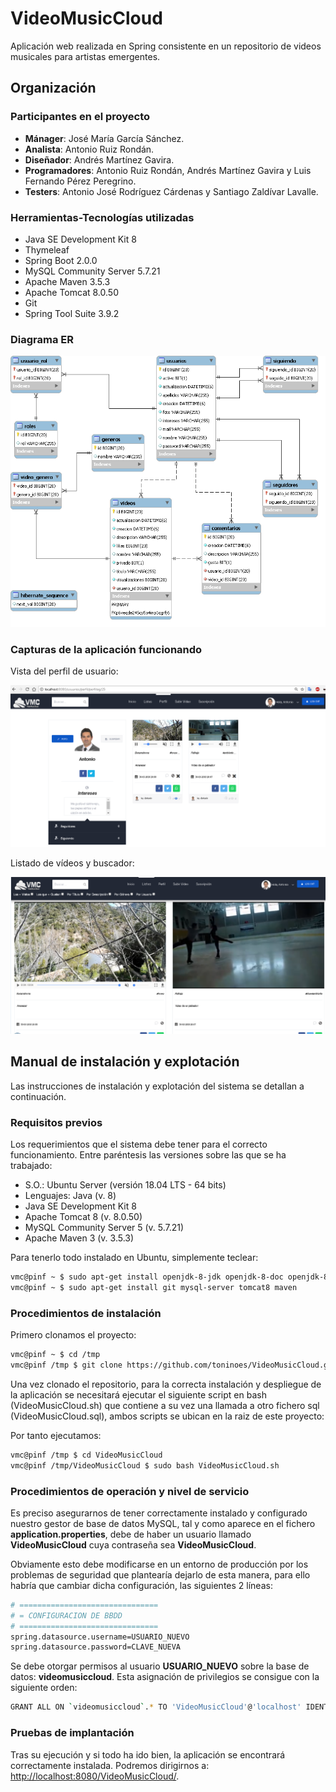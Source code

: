 # VideoMusicCloud
Aplicación web realizada en Spring consistente en un repositorio de videos musicales para artistas emergentes.


## Organización

### Participantes en el proyecto

- **Mánager**: José María García Sánchez. 
- **Analista**: Antonio Ruiz Rondán.
- **Diseñador**: Andrés Martínez Gavira.
- **Programadores**: Antonio Ruiz Rondán, Andrés Martínez Gavira y Luis Fernando Pérez Peregrino.
- **Testers**: Antonio José Rodríguez Cárdenas y Santiago Zaldívar Lavalle.


### Herramientas-Tecnologías utilizadas

- Java SE Development Kit 8
- Thymeleaf
- Spring Boot 2.0.0
- MySQL Community Server 5.7.21
- Apache Maven 3.5.3
- Apache Tomcat 8.0.50
- Git
- Spring Tool Suite 3.9.2


### Diagrama ER


![Diagrama ER](https://github.com/toninoes/VideoMusicCloud/blob/master/src/main/resources/static/img/eer.png)


### Capturas de la aplicación funcionando
Vista del perfil de usuario:


![perfil](https://github.com/toninoes/VideoMusicCloud/blob/master/src/main/resources/static/img/perfil.png)


Listado de vídeos y buscador:


![perfil](https://github.com/toninoes/VideoMusicCloud/blob/master/src/main/resources/static/img/listas.png)


## Manual de instalación y explotación
Las instrucciones de instalación y explotación del sistema se detallan a continuación.


### Requisitos previos
Los requerimientos que el sistema debe tener para el correcto funcionamiento. Entre paréntesis las versiones sobre las que se ha trabajado:

- S.O.: Ubuntu Server (versión 18.04 LTS - 64 bits)
- Lenguajes: Java (v. 8)
- Java SE Development Kit 8
- Apache Tomcat 8 (v. 8.0.50)
- MySQL Community Server 5 (v. 5.7.21)
- Apache Maven 3 (v. 3.5.3)

Para tenerlo todo instalado en Ubuntu, simplemente teclear:

```sh
vmc@pinf ~ $ sudo apt-get install openjdk-8-jdk openjdk-8-doc openjdk-8-jre
vmc@pinf ~ $ sudo apt-get install git mysql-server tomcat8 maven
```


### Procedimientos de instalación
Primero clonamos el proyecto:

```sh
vmc@pinf ~ $ cd /tmp
vmc@pinf /tmp $ git clone https://github.com/toninoes/VideoMusicCloud.git
```

Una vez clonado el repositorio, para la correcta instalación y despliegue de la aplicación se necesitará ejecutar el siguiente script en bash (VideoMusicCloud.sh) que contiene a su vez una llamada a otro fichero sql (VideoMusicCloud.sql), ambos scripts se ubican en la raiz de este proyecto:

Por tanto ejecutamos:

```sh
vmc@pinf /tmp $ cd VideoMusicCloud
vmc@pinf /tmp/VideoMusicCloud $ sudo bash VideoMusicCloud.sh
```


### Procedimientos de operación y nivel de servicio
Es preciso asegurarnos de tener correctamente instalado y configurado nuestro gestor de base de datos MySQL, tal y como aparece en el fichero **application.properties**, debe de haber un usuario llamado **VideoMusicCloud** cuya contraseña sea **VideoMusicCloud**.

Obviamente esto debe modificarse en un entorno de producción por los problemas de seguridad que plantearía dejarlo de esta manera, para ello habría que cambiar dicha configuración, las siguientes 2 líneas:

```sh
# ===============================
# = CONFIGURACION DE BBDD
# ===============================
spring.datasource.username=USUARIO_NUEVO
spring.datasource.password=CLAVE_NUEVA
```

Se debe otorgar permisos al usuario **USUARIO_NUEVO** sobre la base de datos: **videomusiccloud**. Esta asignación de privilegios se consigue con la siguiente orden:

```sh
GRANT ALL ON `videomusiccloud`.* TO 'VideoMusicCloud'@'localhost' IDENTIFIED BY 'VideoMusicCloud';
```


### Pruebas de implantación
Tras su ejecución y si todo ha ido bien, la aplicación se encontrará correctamente instalada. Podremos dirigirnos a: [http://localhost:8080/VideoMusicCloud/](http://localhost:8080/VideoMusicCloud/).


